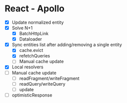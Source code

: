 # React - Apollo

- [x] Update normalized entity
- [x] Solve N+1
  - [x] BatchHttpLink
  - [x] Dataloader
- [x] Sync entities list after adding/removing a single entity
  - [x] cache.evict
  - [x] refetchQueries
  - [ ] Manual cache update
- [x] Local resolvers
- [ ] Manual cache update
  - [ ] readFragment/writeFragment
  - [ ] readQuery/writeQuery
  - [ ] update
- [ ] optimisticResponse
